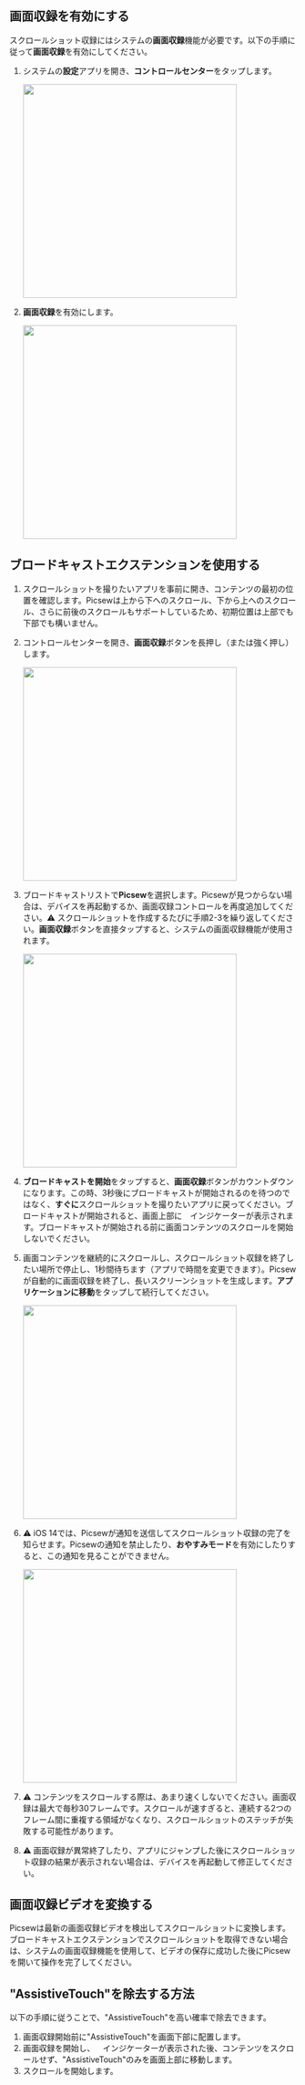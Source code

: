 ## 画面収録を有効にする

スクロールショット収録にはシステムの**画面収録**機能が必要です。以下の手順に従って**画面収録**を有効にしてください。

1. システムの**設定**アプリを開き、**コントロールセンター**をタップします。

	<img src="../../assets/guide-recording-1.jpg" width="375">

2. **画面収録**を有効にします。

	<img src="../../assets/guide-recording-3.jpg" width="375">

 ## ブロードキャストエクステンションを使用する

1. スクロールショットを撮りたいアプリを事前に開き、コンテンツの最初の位置を確認します。Picsewは上から下へのスクロール、下から上へのスクロール、さらに前後のスクロールもサポートしているため、初期位置は上部でも下部でも構いません。

2. コントロールセンターを開き、**画面収録**ボタンを長押し（または強く押し）します。

	<img src="../../assets/guide-recording-4.jpg" width="375">

3. ブロードキャストリストで**Picsew**を選択します。Picsewが見つからない場合は、デバイスを再起動するか、画面収録コントロールを再度追加してください。⚠️ スクロールショットを作成するたびに手順2-3を繰り返してください。**画面収録**ボタンを直接タップすると、システムの画面収録機能が使用されます。

	<img src="../../assets/guide-recording-5.jpg" width="375">

4. **ブロードキャストを開始**をタップすると、**画面収録**ボタンがカウントダウンになります。この時、3秒後にブロードキャストが開始されるのを待つのではなく、**すぐに**スクロールショットを撮りたいアプリに戻ってください。ブロードキャストが開始されると、画面上部に<img src="../../assets/guide-recording-indicator.png" style="height:1em !important; vertical-align:-10%">インジケーターが表示されます。ブロードキャストが開始される前に画面コンテンツのスクロールを開始しないでください。

5. 画面コンテンツを継続的にスクロールし、スクロールショット収録を終了したい場所で停止し、1秒間待ちます（アプリで時間を変更できます）。Picsewが自動的に画面収録を終了し、長いスクリーンショットを生成します。**アプリケーションに移動**をタップして続行してください。

	<img src="../../assets/guide-recording-6.jpg" width="375">

6. ⚠️ iOS 14では、Picsewが通知を送信してスクロールショット収録の完了を知らせます。Picsewの通知を禁止したり、**おやすみモード**を有効にしたりすると、この通知を見ることができません。

	<img src="../../assets/guide-recording-7.jpg" width="375" >

7. ⚠️ コンテンツをスクロールする際は、あまり速くしないでください。画面収録は最大で毎秒30フレームです。スクロールが速すぎると、連続する2つのフレーム間に重複する領域がなくなり、スクロールショットのステッチが失敗する可能性があります。

8. ⚠️ 画面収録が異常終了したり、アプリにジャンプした後にスクロールショット収録の結果が表示されない場合は、デバイスを再起動して修正してください。

## 画面収録ビデオを変換する

Picsewは最新の画面収録ビデオを検出してスクロールショットに変換します。ブロードキャストエクステンションでスクロールショットを取得できない場合は、システムの画面収録機能を使用して、ビデオの保存に成功した後にPicsewを開いて操作を完了してください。

## "AssistiveTouch"を除去する方法

以下の手順に従うことで、"AssistiveTouch"を高い確率で除去できます。

1. 画面収録開始前に"AssistiveTouch"を画面下部に配置します。
2. 画面収録を開始し、<img src="../../assets/guide-recording-indicator.png" style="height:1em !important; vertical-align:-10%">インジケーターが表示された後、コンテンツをスクロールせず、"AssistiveTouch"のみを画面上部に移動します。
3. スクロールを開始します。